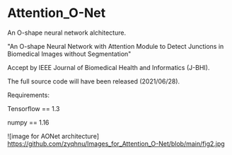 # Attention_O-Net
An O-shape neural network alchitecture.

"An O-shape Neural Network with Attention Module to Detect Junctions in Biomedical Images without Segmentation"


Accept by IEEE Journal of Biomedical Health and Informatics (J-BHI).

The full source code will have been released (2021/06/28).



Requirements:

Tensorflow  == 1.3

numpy == 1.16

![image for AONet architecture] https://github.com/zyqhnu/Images_for_Attention_O-Net/blob/main/fig2.jpg

